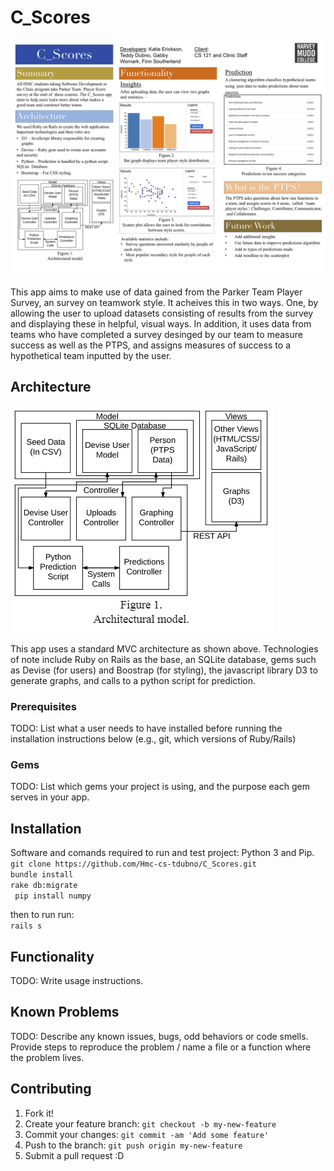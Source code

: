 # C_Scores

![The poster created for this app](https://github.com/Hmc-cs-tdubno/C_Scores/blob/views/Poster.png "The poster created for this app")

This app aims to make use of data gained from the Parker Team Player Survey, an survey on teamwork style. It acheives this in two ways. One, by allowing the user to upload datasets consisting of results from the survey and displaying these in helpful, visual ways. In addition, it uses data from teams who have completed a survey desinged by our team to measure success as well as the PTPS, and assigns measures of success to a hypothetical team inputted by the user. 

## Architecture

![Architecture Diagram](https://github.com/Hmc-cs-tdubno/C_Scores/blob/views/Capture.PNG "")

This app uses a standard MVC architecture as shown above. Technologies of note include Ruby on Rails as the base, an
SQLite database, gems such as Devise (for users) and Boostrap (for styling), the javascript library D3 to generate graphs, 
and calls to a python script for prediction.

### Prerequisites

TODO: List what a user needs to have installed before running the installation instructions below (e.g., git, which versions of Ruby/Rails)

### Gems

TODO: List which gems your project is using, and the purpose each gem serves in your app.

## Installation
Software and comands required to run and test project: 
   Python 3 and Pip.
`git clone https://github.com/Hmc-cs-tdubno/C_Scores.git`<br />
 `bundle install`<br />
  `rake db:migrate`<br />
 ` pip install numpy`<br />
  
 then to run run:<br />
 `rails s`

## Functionality

TODO: Write usage instructions.

## Known Problems

TODO: Describe any known issues, bugs, odd behaviors or code smells. Provide steps to reproduce the problem / name a file or a function where the problem lives.

## Contributing

1. Fork it!
2. Create your feature branch: `git checkout -b my-new-feature`
3. Commit your changes: `git commit -am 'Add some feature'`
4. Push to the branch: `git push origin my-new-feature`
5. Submit a pull request :D
